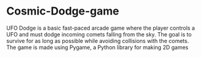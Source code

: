 # Cosmic-Dodge-game
UFO Dodge is a basic fast-paced arcade game where the player controls a UFO and must dodge incoming comets falling from the sky. The goal is to survive for as long as possible while avoiding collisions with the comets. The game is made using Pygame, a Python library for making 2D games
